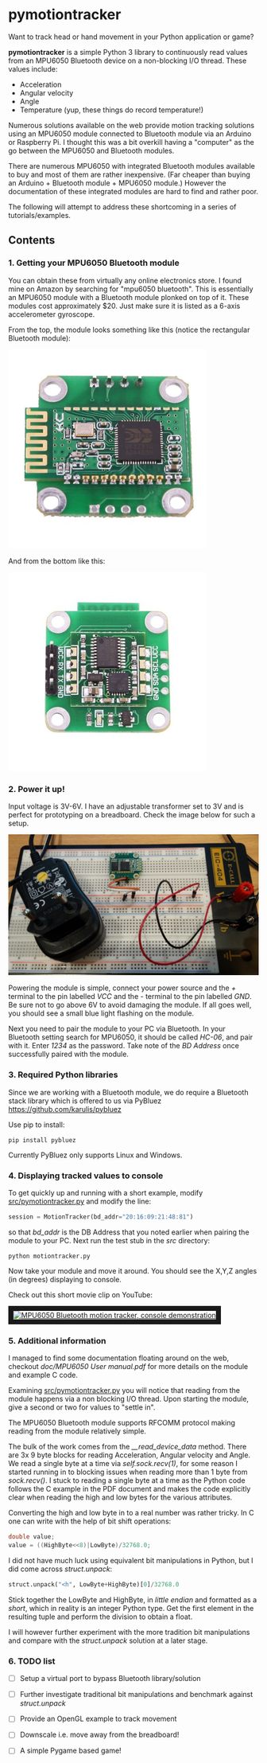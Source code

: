# pymotiontracker
Want to track head or hand movement in your Python application or game?

**pymotiontracker** is a simple Python 3 library to continuously read values from an MPU6050 Bluetooth device on a
non-blocking I/O thread.
These values include:
- Acceleration
- Angular velocity
- Angle
- Temperature (yup, these things do record temperature!)

Numerous solutions available on the web provide motion tracking solutions using an MPU6050 module connected to Bluetooth
module via an Arduino or Raspberry Pi.
I thought this was a bit overkill having a "computer" as the go between the MPU6050 and Bluetooth modules.

There are numerous MPU6050 with integrated Bluetooth modules available to buy and most of them are rather inexpensive.
(Far cheaper than buying an Arduino + Bluetooth module + MPU6050 module.)
However the documentation of these integrated modules are hard to find and rather poor.

The following will attempt to address these shortcoming in a series of tutorials/examples.

## Contents
### 1. Getting your MPU6050 Bluetooth module
You can obtain these from virtually any online electronics store. I found mine on Amazon by searching for "mpu6050 bluetooth". This is essentially an MPU6050 module with a Bluetooth module plonked on top of it.
These modules cost approximately $20. Just make sure it is listed as a 6-axis accelerometer gyroscope.

From the top, the module looks something like this (notice the rectangular Bluetooth module):

![Top view](doc/mpu6050-top.jpg)

And from the bottom like this:

![Bottom view](doc/mpu6050-bottom.jpg)

### 2. Power it up!
Input voltage is 3V-6V. I have an adjustable transformer set to 3V and is perfect for prototyping on a breadboard. Check the image below for such a setup.

![Breadboard view](/doc/breadboard.jpg)

Powering the module is simple, connect your power source and the *+* terminal to the pin labelled *VCC* and the *-* terminal to the pin labelled *GND*. Be sure not to go above 6V to avoid damaging the module. If all goes well, you should see a small blue light flashing on the module.

Next you need to pair the module to your PC via Bluetooth. In your Bluetooth setting search for MPU6050, it should be called *HC-06*, and pair with it. Enter *1234* as the password. Take note of the *BD Address* once successfully paired with the module.


### 3. Required Python libraries

Since we are working with a Bluetooth module, we do require a Bluetooth stack library which is offered to us via PyBluez <https://github.com/karulis/pybluez>

Use pip to install:
    
    pip install pybluez

Currently PyBluez only supports Linux and Windows.  

### 4. Displaying tracked values to console

To get quickly up and running with a short example, modify
[src/pymotiontracker.py](src/pymotiontracker.py) and modify the line:
```python
session = MotionTracker(bd_addr="20:16:09:21:48:81")
```
so that *bd_addr* is the DB Address that you noted earlier when pairing the module to your PC.
Next run the test stub in the *src* directory:

    python motiontracker.py

Now take your module and move it around. You should see the X,Y,Z angles (in degrees) displaying to console.

Check out this short movie clip on YouTube:

<a href="http://www.youtube.com/watch?feature=player_embedded&v=bLqCE8Bghds" target="_blank"><img src="http://img.youtube.com/vi/bLqCE8Bghds/0.jpg" 
alt="MPU6050 Bluetooth motion tracker, console demonstration" width="240" height="180" border="10" /></a>

### 5. Additional information

I managed to find some documentation floating around on the web, checkout *doc/MPU6050 User manual.pdf* for more details on the module and example C code.

Examining [src/pymotiontracker.py](src/pymotiontracker.py) you will notice that reading from the module happens via a non blocking I/O thread. Upon starting the module, give a second or two for values to "settle in".

The MPU6050 Bluetooth module supports RFCOMM protocol making reading from the module relatively simple.

The bulk of the work comes from the *__read_device_data* method. There are 3x 9 byte blocks for reading Acceleration, Angular velocity and Angle.
We read a single byte at a time via *self.sock.recv(1)*, for some reason I started running in to blocking issues when reading more than 1 byte from *sock.recv()*. I stuck to reading a single byte at a time as the Python code follows the C example in the PDF document and makes the code explicitly clear when reading the high and low bytes for the various attributes.

Converting the high and low byte in to a real number was rather tricky. In C one can write with the help of bit shift operations:
```C
double value;
value = ((HighByte<<8)|LowByte)/32768.0;
```

I did not have much luck using equivalent bit manipulations in Python, but I did come across *struct.unpack*:
```Python
struct.unpack("<h", LowByte+HighByte)[0]/32768.0
```
Stick together the LowByte and HighByte, in *little endian* and formatted as a *short*, which in reality is an integer Python type. Get the first element in the resulting tuple and perform the division to obtain a float.

I will however further experiment with the more tradition bit manipulations and compare with the *struct.unpack* solution at a later stage.

### 6. TODO list
- [ ] Setup a virtual port to bypass Bluetooth library/solution
- [ ] Further investigate traditional bit manipulations and benchmark against *struct.unpack*
- [ ] Provide an OpenGL example to track movement
- [ ] Downscale i.e. move away from the breadboard!
- [ ] A simple Pygame based game!
























